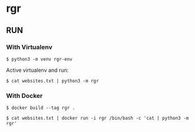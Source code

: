 # rgr

## RUN

### With Virtualenv

	$ python3 -m venv rgr-env

Active virtualenv and run:

	$ cat websites.txt | python3 -m rgr

### With Docker

	$ docker build --tag rgr .

	$ cat websites.txt | docker run -i rgr /bin/bash -c 'cat | python3 -m rgr'


